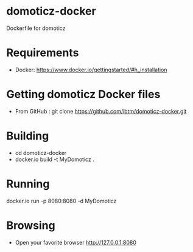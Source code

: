 domoticz-docker
===============

Dockerfile for domoticz

Requirements
===
 * Docker: https://www.docker.io/gettingstarted/#h_installation

Getting domoticz Docker files
===
 * From GitHub : git clone https://github.com/lbtm/domoticz-docker.git

Building
===
 * cd domoticz-docker
 * docker.io build -t MyDomoticz .

Running
===
docker.io run -p 8080:8080 -d MyDomoticz

Browsing
===
 * Open your favorite browser http://127.0.0.1:8080
